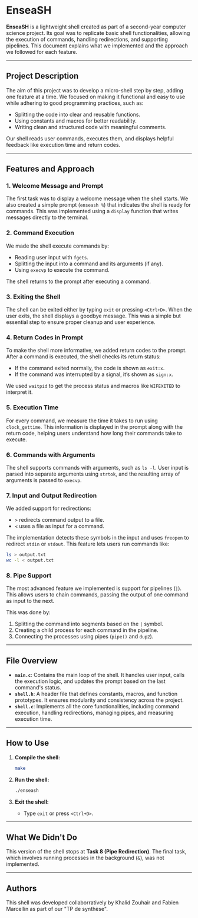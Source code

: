 # EnseaSH

**EnseaSH** is a lightweight shell created as part of a second-year computer science project. Its goal was to replicate basic shell functionalities, allowing the execution of commands, handling redirections, and supporting pipelines. This document explains what we implemented and the approach we followed for each feature.

---

## Project Description

The aim of this project was to develop a micro-shell step by step, adding one feature at a time. We focused on making it functional and easy to use while adhering to good programming practices, such as:

- Splitting the code into clear and reusable functions.
- Using constants and macros for better readability.
- Writing clean and structured code with meaningful comments.

Our shell reads user commands, executes them, and displays helpful feedback like execution time and return codes.

---

## Features and Approach

### 1. Welcome Message and Prompt

The first task was to display a welcome message when the shell starts. We also created a simple prompt (`enseash %`) that indicates the shell is ready for commands. This was implemented using a `display` function that writes messages directly to the terminal.

### 2. Command Execution

We made the shell execute commands by:

- Reading user input with `fgets`.
- Splitting the input into a command and its arguments (if any).
- Using `execvp` to execute the command.

The shell returns to the prompt after executing a command.

### 3. Exiting the Shell

The shell can be exited either by typing `exit` or pressing `<Ctrl+D>`. When the user exits, the shell displays a goodbye message. This was a simple but essential step to ensure proper cleanup and user experience.

### 4. Return Codes in Prompt

To make the shell more informative, we added return codes to the prompt. After a command is executed, the shell checks its return status:

- If the command exited normally, the code is shown as `exit:x`.
- If the command was interrupted by a signal, it’s shown as `sign:x`.

We used `waitpid` to get the process status and macros like `WIFEXITED` to interpret it.

### 5. Execution Time

For every command, we measure the time it takes to run using `clock_gettime`. This information is displayed in the prompt along with the return code, helping users understand how long their commands take to execute.

### 6. Commands with Arguments

The shell supports commands with arguments, such as `ls -l`. User input is parsed into separate arguments using `strtok`, and the resulting array of arguments is passed to `execvp`.

### 7. Input and Output Redirection

We added support for redirections:

- `>` redirects command output to a file.
- `<` uses a file as input for a command.

The implementation detects these symbols in the input and uses `freopen` to redirect `stdin` or `stdout`. This feature lets users run commands like:

```bash
ls > output.txt
wc -l < output.txt
```

### 8. Pipe Support

The most advanced feature we implemented is support for pipelines (`|`). This allows users to chain commands, passing the output of one command as input to the next.

This was done by:

1. Splitting the command into segments based on the `|` symbol.
2. Creating a child process for each command in the pipeline.
3. Connecting the processes using pipes (`pipe()` and `dup2`).
---

## File Overview

- **`main.c`**: Contains the main loop of the shell. It handles user input, calls the execution logic, and updates the prompt based on the last command's status.
- **`shell.h`**: A header file that defines constants, macros, and function prototypes. It ensures modularity and consistency across the project.
- **`shell.c`**: Implements all the core functionalities, including command execution, handling redirections, managing pipes, and measuring execution time.

---

## How to Use

1. **Compile the shell:**

   ```bash
   make
   ```

2. **Run the shell:**

   ```bash
   ./enseash
   ```

3. **Exit the shell:**

   - Type `exit` or press `<Ctrl+D>`.

---

## What We Didn't Do

This version of the shell stops at **Task 8 (Pipe Redirection)**. The final task, which involves running processes in the background (`&`), was not implemented.

---

## Authors

This shell was developed collaborratively by Khalid Zouhair and Fabien Marcellin as part of our "TP de synthèse".

